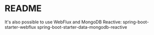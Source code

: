 # README #

It's also possible to use WebFlux and MongoDB Reactive:
spring-boot-starter-webflux
spring-boot-starter-data-mongodb-reactive
